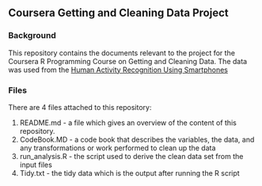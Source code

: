 ## Coursera Getting and Cleaning Data Project

### Background 

This repository contains the documents relevant to the project for the Coursera R Programming Course on Getting and Cleaning Data.
The data was used from the [Human Activity Recognition Using Smartphones](http://archive.ics.uci.edu/ml/datasets/Human+Activity+Recognition+Using+Smartphones)

### Files

There are 4 files attached to this repository:

1. README.md - a file which gives an overview of the content of this repository.
2. CodeBook.MD - a code book that describes the variables, the data, and any transformations or work performed to clean up the data
3. run_analysis.R - the script used to derive the clean data set from the input files
4. Tidy.txt - the tidy data which is the output after running the R script
